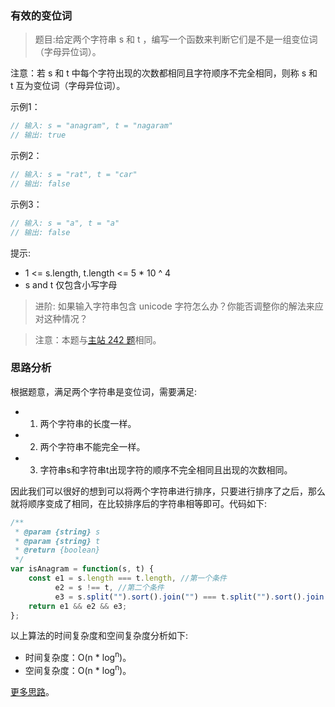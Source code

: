 ### 有效的变位词

> 题目:给定两个字符串 s 和 t ，编写一个函数来判断它们是不是一组变位词（字母异位词）。

注意：若 s 和 t 中每个字符出现的次数都相同且字符顺序不完全相同，则称 s 和 t 互为变位词（字母异位词）。

示例1：

```js
// 输入: s = "anagram", t = "nagaram"
// 输出: true
```

示例2：

```js
// 输入: s = "rat", t = "car"
// 输出: false
```

示例3：

```js
// 输入: s = "a", t = "a"
// 输出: false
```

提示:

* 1 <= s.length, t.length <= 5 * 10 ^ 4
* s and t 仅包含小写字母

> 进阶: 如果输入字符串包含 unicode 字符怎么办？你能否调整你的解法来应对这种情况？

> 注意：本题与[主站 242 题](https://leetcode-cn.com/problems/valid-anagram/)相同。

### 思路分析

根据题意，满足两个字符串是变位词，需要满足:

* 1. 两个字符串的长度一样。
* 2. 两个字符串不能完全一样。
* 3. 字符串s和字符串t出现字符的顺序不完全相同且出现的次数相同。

因此我们可以很好的想到可以将两个字符串进行排序，只要进行排序了之后，那么就将顺序变成了相同，在比较排序后的字符串相等即可。代码如下:

```js
/**
 * @param {string} s
 * @param {string} t
 * @return {boolean}
 */
var isAnagram = function(s, t) {
    const e1 = s.length === t.length, //第一个条件
          e2 = s !== t, //第二个条件
          e3 = s.split("").sort().join("") === t.split("").sort().join(""); //第三个条件
    return e1 && e2 && e3;
};
```

以上算法的时间复杂度和空间复杂度分析如下:

* 时间复杂度：O(n * log<sup>n</sup>)。
* 空间复杂度：O(n * log<sup>n</sup>)。

[更多思路](https://leetcode-cn.com/problems/dKk3P7/solution/you-xiao-de-bian-wei-ci-by-leetcode-solu-xzi0/)。

